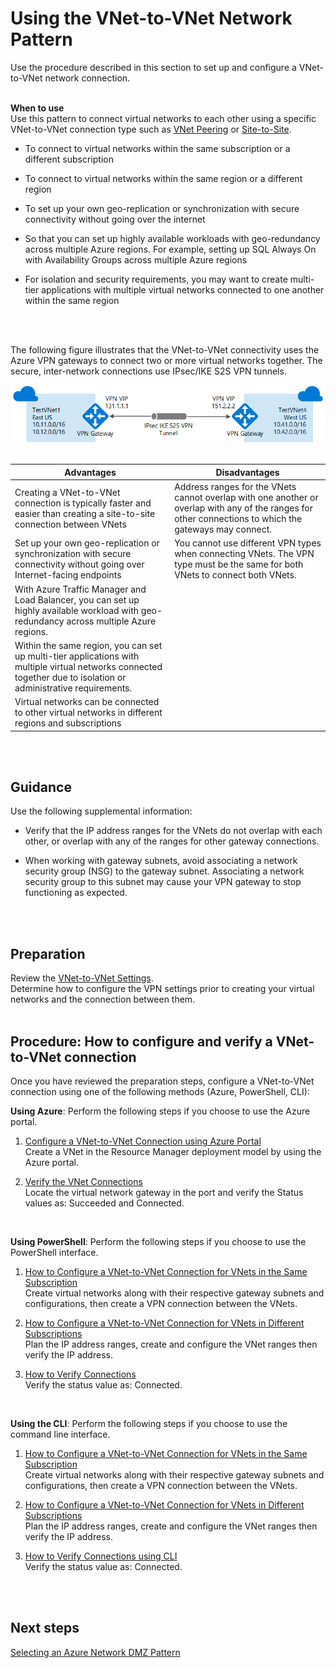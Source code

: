 # Using the VNet-to-VNet Network Pattern
Use the procedure described in this section to set up and configure a VNet-to-VNet network connection.
<br />
<br />

**When to use**  
Use this pattern to connect virtual networks to each other using a specific VNet-to-VNet connection type such as [VNet Peering](https://docs.microsoft.com/en-us/azure/virtual-network/virtual-network-manage-peering#create-a-peering) or [Site-to-Site](https://github.com/alvarovitta/Azure-Networking/blob/master/2.1-Using-a-Site-to-Site-VPN-Pattern.md).
- To connect to virtual networks within the same subscription or a different subscription
	
- To connect to virtual networks within the same region or a different region
- To set up your own geo-replication or synchronization with secure connectivity without going over the internet
- So that you can set up highly available workloads with geo-redundancy across multiple Azure regions. For example, setting up SQL Always On with Availability Groups across multiple Azure regions
- For isolation and security requirements, you may want to create multi-tier applications with multiple virtual networks connected to one another within the same region
<br />
<br />

The following figure illustrates that the VNet-to-VNet connectivity uses the Azure VPN gateways to connect two or more virtual networks together. The secure, inter-network connections use IPsec/IKE S2S VPN tunnels.

![VnettoVnet](https://github.com/alvarovitta/Azure-Networking/blob/master/images/vnettovnet.png)
<br />
<br />

|**Advantages** | **Disadvantages** |  
| -------------| -------------| 
| Creating a VNet-to-VNet connection is typically faster and easier than creating a site-to-site connection between VNets |Address ranges for the VNets cannot overlap with one another or overlap with any of the ranges for other connections to which the gateways may connect.|
| Set up your own geo-replication or synchronization with secure connectivity without going over Internet-facing endpoints  | You cannot use different VPN types when connecting VNets. The VPN type must be the same for both VNets to connect both VNets. |
| With Azure Traffic Manager and Load Balancer, you can set up highly available workload with geo-redundancy across multiple Azure regions.   | |
| Within the same region, you can set up multi-tier applications with multiple virtual networks connected together due to isolation or administrative requirements.   ||
| Virtual networks can be connected to other virtual networks in different regions and subscriptions   |  |
<br />
<br />

## Guidance
Use the following supplemental information:
- Verify that the IP address ranges for the VNets do not overlap with each other, or overlap with any of the ranges for other gateway connections.

- When working with gateway subnets, avoid associating a network security group (NSG) to the gateway subnet. Associating a network security group to this subnet may cause your VPN gateway to stop functioning as expected. 
<br />
<br />

## Preparation
Review the [VNet-to-VNet Settings](https://docs.microsoft.com/en-us/azure/vpn-gateway/vpn-gateway-howto-vnet-vnet-resource-manager-portal#values).  
Determine how to configure the VPN settings prior to creating your virtual networks and the connection between them.
<br />
<br />

## Procedure:  How to configure and verify a VNet-to-VNet connection
Once you have reviewed the preparation steps, configure a VNet-to-VNet connection using one of the following methods (Azure, PowerShell, CLI):

**Using Azure**:
Perform the following steps if you choose to use the Azure portal.

1. [Configure a VNet-to-VNet Connection using Azure Portal](https://docs.microsoft.com/en-us/azure/vpn-gateway/vpn-gateway-howto-vnet-vnet-resource-manager-portal#CreatVNet)  
   Create a VNet in the Resource Manager deployment model by using the Azure portal.
	
2. [Verify the VNet Connections](https://docs.microsoft.com/en-us/azure/vpn-gateway/vpn-gateway-howto-vnet-vnet-resource-manager-portal#VerifyConnection)  
   Locate the virtual network gateway in the port and verify the Status values as: Succeeded and Connected. 
<br />

**Using PowerShell**:
Perform the following steps if you choose to use the PowerShell interface.

1. [How to Configure a VNet-to-VNet Connection for VNets in the Same Subscription](https://docs.microsoft.com/en-us/azure/vpn-gateway/vpn-gateway-vnet-vnet-rm-ps#samesub)  
   Create virtual networks along with their respective gateway subnets and configurations, then create a VPN connection between the        VNets.

2. [How to Configure a VNet-to-VNet Connection for VNets in Different Subscriptions](https://docs.microsoft.com/en-us/azure/vpn-gateway/vpn-gateway-vnet-vnet-rm-ps#difsub)  
   Plan the IP address ranges, create and configure the VNet  ranges then verify the IP address.
	
3. [How to Verify Connections](https://docs.microsoft.com/en-us/azure/vpn-gateway/vpn-gateway-vnet-vnet-rm-ps#verify)  
   Verify the status value as: Connected. 
<br />

**Using the CLI**:
Perform the following steps if you choose to use the command line interface.

1. [How to Configure a VNet-to-VNet Connection for VNets in the Same Subscription](https://docs.microsoft.com/en-us/azure/vpn-gateway/vpn-gateway-howto-vnet-vnet-cli#samesub)  
   Create virtual networks along with their respective gateway subnets and configurations, then create a VPN connection between the VNets.
	
2. [How to Configure a VNet-to-VNet Connection for VNets in Different Subscriptions](https://docs.microsoft.com/en-us/azure/vpn-gateway/vpn-gateway-howto-vnet-vnet-cli#difsub)  
   Plan the IP address ranges, create and configure the VNet  ranges then verify the IP address.
	
3. [How to Verify Connections using CLI](https://docs.microsoft.com/en-us/azure/vpn-gateway/vpn-gateway-howto-vnet-vnet-cli#verify)  
   Verify the status value as: Connected.
<br />
<br />	
	
## Next steps
[Selecting an Azure Network DMZ Pattern](3.4-Selecting-an-Azure-Network-DMZ-Pattern.md)

